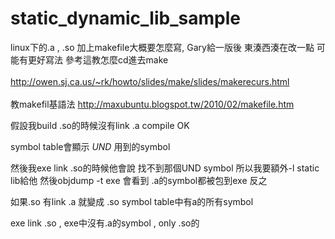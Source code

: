 # static_dynamic_lib_sample

linux下的.a , .so 加上makefile大概要怎麼寫, Gary給一版後  東湊西湊在改一點  可能有更好寫法
參考這教怎麼cd進去make<br></br>
http://owen.sj.ca.us/~rk/howto/slides/make/slides/makerecurs.html <br></br>
教makefil基語法
http://maxubuntu.blogspot.tw/2010/02/makefile.htm


假設我build .so的時候沒有link .a
compile OK

symbol table會顯示 *UND* 用到的symbol

然後我exe link .so的時候他會說  找不到那個UND symbol
所以我要額外-l  static lib給他
然後objdump -t exe 會看到 .a的symbol都被包到exe
反之

如果.so 有link  .a  就變成
.so symbol table中有a的所有symbol

exe link .so , exe中沒有.a的symbol  , only .so的

